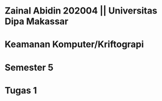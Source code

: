 # Zainal Abidin 202004 || Universitas Dipa Makassar
# Keamanan Komputer/Kriftograpi
# Semester 5
# Tugas 1

